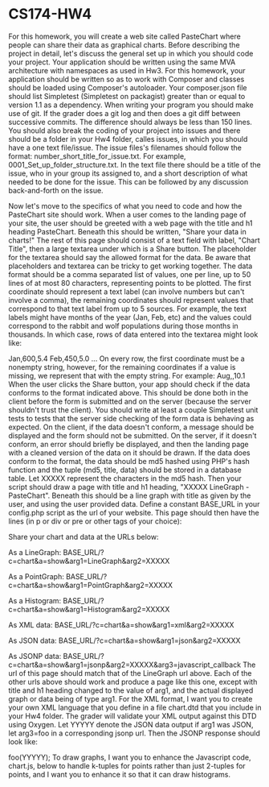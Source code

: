 # CS174-HW4

For this homework, you will create a web site called PasteChart where people can share their data as graphical charts. Before describing the project in detail, let's discuss the general set up in which you should code your project. Your application should be written using the same MVA architecture with namespaces as used in Hw3. For this homework, your application should be written so as to work with Composer and classes should be loaded using Composer's autoloader. Your composer.json file should list Simpletest (Simpletest on packagist) greater than or equal to version 1.1 as a dependency. When writing your program you should make use of git. If the grader does a git log and then does a git diff between successive commits. The difference should always be less than 150 lines. You should also break the coding of your project into issues and there should be a folder in your Hw4 folder, calles issues, in which you should have a one text file/issue. The issue files's filenames should follow the format: number_short_title_for_issue.txt. For example, 0001_Set_up_folder_structure.txt. In the text file there should be a title of the issue, who in your group its assigned to, and a short description of what needed to be done for the issue. This can be followed by any discussion back-and-forth on the issue.

Now let's move to the specifics of what you need to code and how the PasteChart site should work. When a user comes to the landing page of your site, the user should be greeted with a web page with the title and h1 heading PasteChart. Beneath this should be written, "Share your data in charts!" The rest of this page should consist of a text field with label, "Chart Title", then a large textarea under which is a Share button. The placeholder for the textarea should say the allowed format for the data. Be aware that placeholders and textarea can be tricky to get working together. The data format should be a comma separated list of values, one per line, up to 50 lines of at most 80 characters, representing points to be plotted. The first coordinate should represent a text label (can involve numbers but can't involve a comma), the remaining coordinates should represent values that correspond to that text label from up to 5 sources. For example, the text labels might have months of the year (Jan, Feb, etc) and the values could correspond to the rabbit and wolf populations during those months in thousands. In which case, rows of data entered into the textarea might look like:

Jan,600,5.4
Feb,450,5.0
... 
On every row, the first coordinate must be a nonempty string, however, for the remaining coordinates if a value is missing, we represent that with the empty string. For example:
Aug,,10.1
When the user clicks the Share button, your app should check if the data conforms to the format indicated above. This should be done both in the client before the form is submitted and on the server (because the server shouldn't trust the client). You should write at least a couple Simpletest unit tests to tests that the server side checking of the form data is behaving as expected. On the client, if the data doesn't conform, a message should be displayed and the form should not be submitted. On the server, if it doesn't conform, an error should briefly be displayed, and then the landing page with a cleaned version of the data on it should be drawn. If the data does conform to the format, the data should be md5 hashed using PHP's hash function and the tuple (md5, title, data) should be stored in a database table. Let XXXXX represent the characters in the md5 hash. Then your script should draw a page with title and h1 heading, "XXXXX LineGraph - PasteChart". Beneath this should be a line graph with title as given by the user, and using the user provided data. Define a constant BASE_URL in your config.php script as the url of your website. This page should then have the lines (in p or div or pre or other tags of your choice):

Share your chart and data at the URLs below:

As a LineGraph:
BASE_URL/?c=chart&a=show&arg1=LineGraph&arg2=XXXXX

As a PointGraph:
BASE_URL/?c=chart&a=show&arg1=PointGraph&arg2=XXXXX

As a Histogram:
BASE_URL/?c=chart&a=show&arg1=Histogram&arg2=XXXXX

As XML data:
BASE_URL/?c=chart&a=show&arg1=xml&arg2=XXXXX

As JSON data:
BASE_URL/?c=chart&a=show&arg1=json&arg2=XXXXX

As JSONP data:
BASE_URL/?c=chart&a=show&arg1=jsonp&arg2=XXXXX&arg3=javascript_callback
The url of this page should match that of the LineGraph url above. Each of the other urls above should work and produce a page like this one, except with title and h1 heading changed to the value of arg1, and the actual displayed graph or data being of type arg1. For the XML format, I want you to create your own XML language that you define in a file chart.dtd that you include in your Hw4 folder. The grader will validate your XML output against this DTD using Oxygen. Let YYYYY denote the JSON data output if arg1 was JSON, let arg3=foo in a corresponding jsonp url. Then the JSONP response should look like:

foo(YYYYY);
To draw graphs, I want you to enhance the Javascript code, chart.js, below to handle k-tuples for points rather than just 2-tuples for points, and I want you to enhance it so that it can draw histograms.

